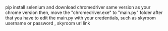 pip install selenium
and download chromedriver same version as your chrome version then, move the "chromedriver.exe" to "main.py" folder
after that you have to edit the main.py with your credentials, such as skyroom username or password , skyroom url link
